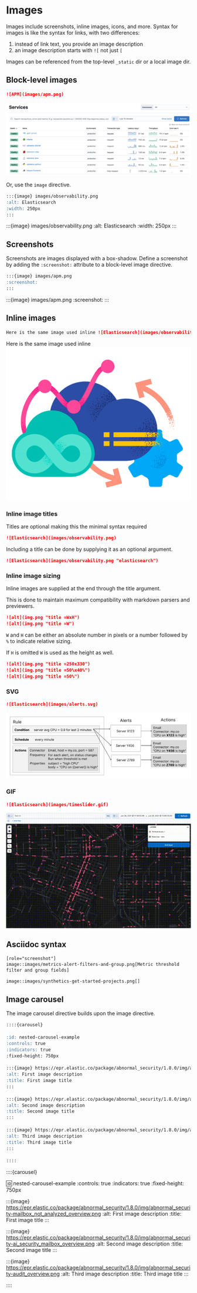 # Images

Images include screenshots, inline images, icons, and more. Syntax for images is like the syntax for links, with two differences:
1. instead of link text, you provide an image description
2. an image description starts with `![` not just `[`

Images can be referenced from the top-level `_static` dir or a local image dir.

## Block-level images

```markdown
![APM](images/apm.png)
```

![APM](images/apm.png)

Or, use the `image` directive.

```markdown
:::{image} images/observability.png
:alt: Elasticsearch
:width: 250px
:::
```

:::{image} images/observability.png
:alt: Elasticsearch
:width: 250px
:::

## Screenshots

Screenshots are images displayed with a box-shadow. Define a screenshot by adding the `:screenshot:` attribute to a block-level image directive.

```markdown
:::{image} images/apm.png
:screenshot:
:::
```

:::{image} images/apm.png
:screenshot:
:::

## Inline images

```markdown
Here is the same image used inline ![Elasticsearch](images/observability.png "elasticsearch =50%x50%")
```

Here is the same image used inline ![Elasticsearch](images/observability.png "elasticsearch =50%x50%")


### Inline image titles

Titles are optional making this the minimal syntax required

```markdown
![Elasticsearch](images/observability.png)
```

Including a title can be done by supplying it as an optional argument.

```markdown
![Elasticsearch](images/observability.png "elasticsearch")
```

### Inline image sizing

Inline images are supplied at the end through the title argument.

This is done to maintain maximum compatibility with markdown parsers
and previewers. 

```markdown
![alt](img.png "title =WxH")
![alt](img.png "title =W")
```

`W` and `H` can be either an absolute number in pixels or a number followed by `%` to indicate relative sizing.

If `H` is omitted `W` is used as the height as well.

```markdown
![alt](img.png "title =250x330")
![alt](img.png "title =50%x40%")
![alt](img.png "title =50%")
```



### SVG 

```markdown
![Elasticsearch](images/alerts.svg)
```
![Elasticsearch](images/alerts.svg)

### GIF

```markdown
![Elasticsearch](images/timeslider.gif)
```
![Elasticsearch](images/timeslider.gif)


## Asciidoc syntax

```asciidoc
[role="screenshot"]
image::images/metrics-alert-filters-and-group.png[Metric threshold filter and group fields]
```

```asciidoc
image::images/synthetics-get-started-projects.png[]
```

## Image carousel

The image carousel directive builds upon the image directive.

```markdown
::::{carousel}

:id: nested-carousel-example
:controls: true
:indicators: true
:fixed-height: 750px

:::{image} https://epr.elastic.co/package/abnormal_security/1.8.0/img/abnormal_security-mailbox_not_analyzed_overview.png
:alt: First image description
:title: First image title
:::

:::{image} https://epr.elastic.co/package/abnormal_security/1.8.0/img/abnormal_security-ai_security_mailbox_overview.png
:alt: Second image description
:title: Second image title
:::

:::{image} https://epr.elastic.co/package/abnormal_security/1.8.0/img/abnormal_security-audit_overview.png
:alt: Third image description
:title: Third image title
:::

::::
```

::::{carousel}

:id: nested-carousel-example
:controls: true
:indicators: true
:fixed-height: 750px

:::{image} https://epr.elastic.co/package/abnormal_security/1.8.0/img/abnormal_security-mailbox_not_analyzed_overview.png
:alt: First image description
:title: First image title
:::

:::{image} https://epr.elastic.co/package/abnormal_security/1.8.0/img/abnormal_security-ai_security_mailbox_overview.png
:alt: Second image description
:title: Second image title
:::

:::{image} https://epr.elastic.co/package/abnormal_security/1.8.0/img/abnormal_security-audit_overview.png
:alt: Third image description
:title: Third image title
:::

::::
